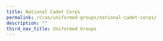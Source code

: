 ```yaml
---
title: National Cadet Corps
permalink: /ccas/uniformed-groups/national-cadet-corps/
description: ""
third_nav_title: Uniformed Groups
---
```

